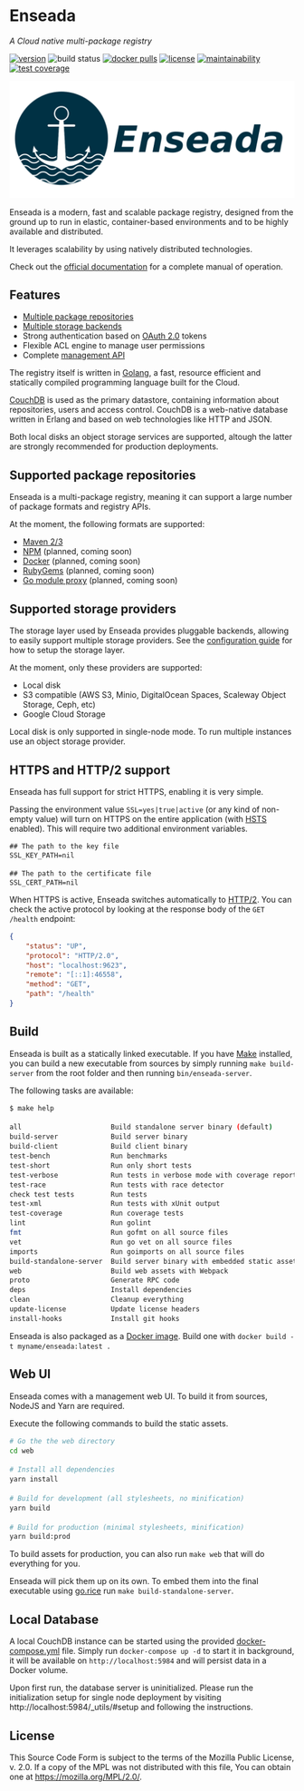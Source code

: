# Enseada
*A Cloud native multi-package registry*
  
[![version](https://img.shields.io/github/v/release/enseadaio/enseada?sort=semver)](https://github.com/enseadaio/enseada/releases/latest)
![build status](https://github.com/enseadaio/enseada/workflows/master/badge.svg)
[![docker pulls](https://img.shields.io/docker/pulls/enseada/enseada)](https://hub.docker.com/r/enseada/enseada)
[![license](https://img.shields.io/github/license/enseadaio/enseada)](./LICENSE)
[![maintainability](https://api.codeclimate.com/v1/badges/c0bbc99aae02550fd5ad/maintainability)](https://codeclimate.com/github/enseadaio/enseada/maintainability)
[![test coverage](https://api.codeclimate.com/v1/badges/c0bbc99aae02550fd5ad/test_coverage)](https://codeclimate.com/github/enseadaio/enseada/test_coverage)

![logo](./.github/logo-white.png)


Enseada is a modern, fast and scalable package registry, designed from the ground up to run in elastic, container-based environments and to be highly available and distributed.

It leverages scalability by using natively distributed technologies.

Check out the [official documentation](https://docs.enseada.io) for a complete manual of operation.

## Features

- [Multiple package repositories](#supported-package-repositories)
- [Multiple storage backends](#supported-storage-providers)
- Strong authentication based on [OAuth 2.0](https://auth0.com/docs/protocols/oauth2) tokens
- Flexible ACL engine to manage user permissions 
- Complete [management API](https://docs.enseada.io/developers/apis.html)

The registry itself is written in [Golang](https://golang.org/), a fast, resource efficient and statically compiled programming language
built for the Cloud.

[CouchDB](https://couchdb.apache.org/) is used as the primary datastore, containing information about
repositories, users and access control. CouchDB is a web-native database written in Erlang and based on web technologies
like HTTP and JSON.

Both local disks an object storage services are supported, altough the latter are strongly recommended for production deployments.

## Supported package repositories

Enseada is a multi-package registry, meaning it can support a large number of package
formats and registry APIs.

At the moment, the following formats are supported:

- [Maven 2/3](https://maven.apache.org/guides/introduction/introduction-to-repositories.html)
- [NPM](https://github.com/npm/registry/blob/master/docs/REGISTRY-API.md) (planned, coming soon)
- [Docker](https://docs.docker.com/registry/spec/api/) (planned, coming soon)
- [RubyGems](https://rubygems.org) (planned, coming soon)
- [Go module proxy](https://docs.gomods.io/intro/protocol/) (planned, coming soon)

## Supported storage providers

The storage layer used by Enseada provides pluggable backends, allowing to easily support
multiple storage providers.
See the [configuration guide](https://docs.enseada.io/users/configuration.html) for how to setup the storage layer.

At the moment, only these providers are supported:

- Local disk
- S3 compatible (AWS S3, Minio, DigitalOcean Spaces, Scaleway Object Storage, Ceph, etc)
- Google Cloud Storage

Local disk is only supported in single-node mode. To run multiple instances use an object storage provider.

## HTTPS and HTTP/2 support
Enseada has full support for strict HTTPS, enabling it is very simple.

Passing the environment value `SSL=yes|true|active` (or any kind of non-empty value) will turn on
HTTPS on the entire application (with [HSTS](https://en.wikipedia.org/wiki/HTTP_Strict_Transport_Security) enabled). This will require two
additional environment variables.

```.env
## The path to the key file
SSL_KEY_PATH=nil

## The path to the certificate file
SSL_CERT_PATH=nil
```

When HTTPS is active, Enseada switches automatically to [HTTP/2](https://en.wikipedia.org/wiki/HTTP/2). You can check
the active protocol by looking at the response body of the `GET /health` endpoint:

```json
{
    "status": "UP",
    "protocol": "HTTP/2.0",
    "host": "localhost:9623",
    "remote": "[::1]:46558",
    "method": "GET",
    "path": "/health"
}
```

## Build

Enseada is built as a statically linked executable.
If you have [Make](https://www.gnu.org/software/make/) installed, you can build a new executable
from sources by simply running `make build-server` from the root folder and then running `bin/enseada-server`.

The following tasks are available:
```bash
$ make help

all                      Build standalone server binary (default)
build-server             Build server binary
build-client             Build client binary
test-bench               Run benchmarks
test-short               Run only short tests
test-verbose             Run tests in verbose mode with coverage reporting
test-race                Run tests with race detector
check test tests         Run tests
test-xml                 Run tests with xUnit output
test-coverage            Run coverage tests
lint                     Run golint
fmt                      Run gofmt on all source files
vet                      Run go vet on all source files
imports                  Run goimports on all source files
build-standalone-server  Build server binary with embedded static assets
web                      Build web assets with Webpack
proto                    Generate RPC code
deps                     Install dependencies
clean                    Cleanup everything
update-license           Update license headers
install-hooks            Install git hooks

```

Enseada is also packaged as a [Docker image](https://www.docker.com/). Build one with `docker build -t myname/enseada:latest .`

## Web UI

Enseada comes with a management web UI. To build it from sources, NodeJS and Yarn are required.

Execute the following commands to build the static assets.

```bash
# Go the the web directory
cd web

# Install all dependencies
yarn install

# Build for development (all stylesheets, no minification)
yarn build

# Build for production (minimal stylesheets, minification)
yarn build:prod
```

To build assets for production, you can also run `make web` that will do everything for you.

Enseada will pick them up on its own. To embed them into the final executable using [go.rice](http://github.com/GeertJohan/go.rice) run `make build-standalone-server`.

## Local Database

A local CouchDB instance can be started using the provided [docker-compose.yml](./docker-compose.yml) file.
Simply run `docker-compose up -d` to start it in background, it will be available on `http://localhost:5984` and will
persist data in a Docker volume.

Upon first run, the database server is uninitialized. Please run the initialization setup for 
single node deployment by visiting http://localhost:5984/_utils/#setup and following the instructions.

## License
This Source Code Form is subject to the terms of the Mozilla Public
License, v. 2.0. If a copy of the MPL was not distributed with this
file, You can obtain one at https://mozilla.org/MPL/2.0/.